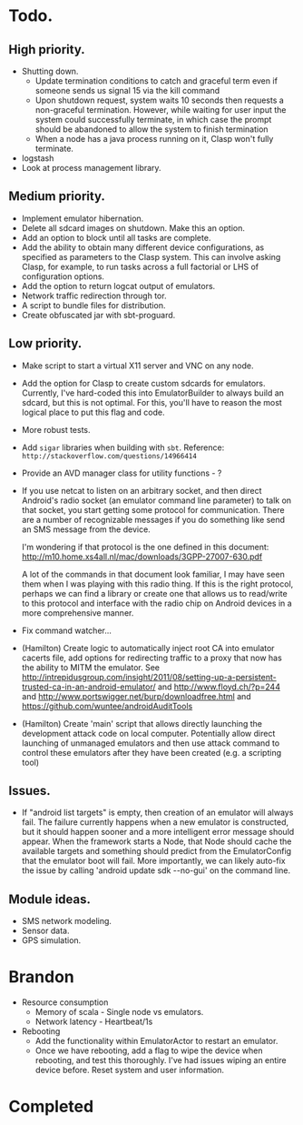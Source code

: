 # Todo.

## High priority.
+ Shutting down.
  + Update termination conditions to catch and graceful term even if someone
  sends us signal 15 via the kill command
  + Upon shutdown request, system waits 10 seconds then requests a non-graceful
  termination. However, while waiting for user input the system could
  successfully terminate, in which case the prompt should be abandoned to allow
  the system to finish termination
  + When a node has a java process running on it, Clasp won't fully terminate.
+ logstash
+ Look at process management library.

## Medium priority.
+ Implement emulator hibernation.
+ Delete all sdcard images on shutdown.
  Make this an option.
+ Add an option to block until all tasks are complete.
+ Add the ability to obtain many different device configurations,
  as specified as parameters to the Clasp system.
  This can involve asking Clasp, for example, to
  run tasks across a full factorial or LHS of configuration options.
+ Add the option to return logcat output of emulators.
+ Network traffic redirection through tor.
+ A script to bundle files for distribution.
+ Create obfuscated jar with sbt-proguard.

## Low priority.
+ Make script to start a virtual X11 server and VNC on any node.
+ Add the option for Clasp to create custom sdcards for emulators.
  Currently, I've hard-coded this into EmulatorBuilder to
  always build an sdcard, but this is not optimal.
  For this, you'll have to reason the most logical
  place to put this flag and code.
+ More robust tests.
+ Add `sigar` libraries when building with `sbt`.
  Reference: `http://stackoverflow.com/questions/14966414`
+ Provide an AVD manager class for utility functions - ?
+ If you use netcat to listen on an arbitrary socket, and then direct Android's
  radio socket (an emulator command line parameter) to talk on that socket, you
  start getting some protocol for communication. There are a number of
  recognizable messages if you do something like send an SMS message from the
  device. 

  I'm wondering if that protocol is the one defined in this document:
  http://m10.home.xs4all.nl/mac/downloads/3GPP-27007-630.pdf

  A lot of the commands in that document look familiar, I may have seen them when
  I was playing with this radio thing. If this is the right protocol, perhaps we
  can find a library or create one that allows us to read/write to this protocol
  and interface with the radio chip on Android devices in a more comprehensive
  manner. 
+ Fix command watcher...
+ (Hamilton) Create logic to automatically inject root CA into emulator cacerts file, 
  add options for redirecting traffic to a proxy that now has the ability to MITM the 
  emulator. See http://intrepidusgroup.com/insight/2011/08/setting-up-a-persistent-trusted-ca-in-an-android-emulator/
  and http://www.floyd.ch/?p=244 and http://www.portswigger.net/burp/downloadfree.html
  and https://github.com/wuntee/androidAuditTools
+ (Hamilton) Create 'main' script that allows directly launching the development
  attack code on local computer. Potentially allow direct launching of unmanaged 
  emulators and then use attack command to control these emulators after they have 
  been created (e.g. a scripting tool) 

## Issues.
+ If "android list targets" is empty, then creation of an emulator will 
  always fail. The failure currently happens when a new emulator is constructed, 
  but it should happen sooner and a more intelligent error message should appear. 
  When the framework starts a Node, that Node should cache the available targets
  and something should predict from the EmulatorConfig that the emulator boot
  will fail. More importantly, we can likely auto-fix the issue by calling
  'android update sdk --no-gui' on the command line.

## Module ideas.
+ SMS network modeling.
+ Sensor data.
+ GPS simulation.

# Brandon
+ Resource consumption
  + Memory of scala - Single node vs emulators.
  + Network latency - Heartbeat/1s
+ Rebooting
  + Add the functionality within EmulatorActor to restart an emulator.
  + Once we have rebooting, add a flag to wipe the device when
    rebooting, and test this thoroughly.
    I've had issues wiping an entire device before.
    Reset system and user information.

# Completed

